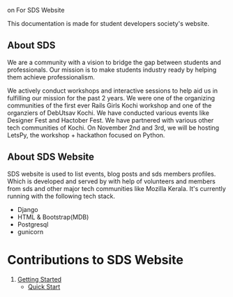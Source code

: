 on For SDS Website

This documentation is made for student developers society's website.

## About SDS

We are a community with a vision to bridge the gap between students and professionals. Our mission is to make students industry ready by helping them achieve professionalism.

We actively conduct workshops and interactive sessions to help aid us in fulfilling our mission for the past 2 years. We were one of the organizing communities of the first ever Rails Girls Kochi workshop and one of the organziers of DebUtsav Kochi. We have conducted various events like Designer Fest and Hactober Fest. We have partnered with various other tech communities of Kochi. On November 2nd and 3rd, we will be hosting LetsPy, the workshop + hackathon focused on Python.

## About SDS Website

SDS website  is used to list events, blog posts and sds members profiles. Which is developed and served by with help of volunteers and members from sds and other major tech communities like Mozilla Kerala. It's currently running with the following tech stack.

- Django
- HTML & Bootstrap(MDB)
- Postgresql
- gunicorn

# Contributions to SDS Website

1. [Getting Started](./getting-started.md) 
    * [Quick Start](./getting-started.md#quick-start)

